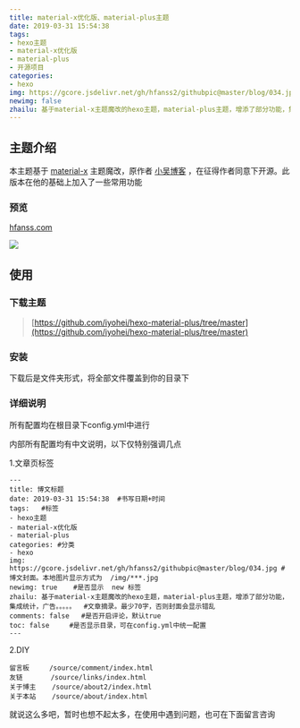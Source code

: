 ```yaml
---
title: material-x优化版、material-plus主题
date: 2019-03-31 15:54:38
tags: 
- hexo主题
- material-x优化版
- material-plus
- 开源项目
categories: 
- hexo
img: https://gcore.jsdelivr.net/gh/hfanss2/githubpic@master/blog/034.jpg
newimg: false
zhailu: 基于material-x主题魔改的hexo主题，material-plus主题，增添了部分功能，集成统计，广告。。。。。
---
```


## 主题介绍

本主题基于 [material-x](https://xaoxuu.com/wiki/material-x/) 主题魔改，原作者 [小吴博客](https://www.wushile.top/) ，在征得作者同意下开源。此版本在他的基础上加入了一些常用功能

### 预览

[hfanss.com](hfanss.com)

![](https://gcore.jsdelivr.net/gh/hfanss2/githubpic@master/blog/035.jpg)

## 使用

### 下载主题

> [https://github.com/iyohei/hexo-material-plus/tree/master](https://github.com/iyohei/hexo-material-plus/tree/master)

### 安装

下载后是文件夹形式，将全部文件覆盖到你的目录下

### 详细说明

所有配置均在根目录下config.yml中进行

内部所有配置均有中文说明，以下仅特别强调几点

1.文章页标签

```
---
title: 博文标题
date: 2019-03-31 15:54:38  #书写日期+时间
tags: 	#标签
- hexo主题
- material-x优化版
- material-plus
categories: #分类
- hexo
img: https://gcore.jsdelivr.net/gh/hfanss2/githubpic@master/blog/034.jpg #博文封面。本地图片显示方式为  /img/***.jpg 
newimg: true    #是否显示  new 标签
zhailu: 基于material-x主题魔改的hexo主题，material-plus主题，增添了部分功能，集成统计，广告。。。。。  #文章摘录。最少70字，否则封面会显示错乱
comments: false   #是否开启评论，默认true
toc: false     #是否显示目录，可在config.yml中统一配置
---
```

2.DIY

```
留言板		/source/comment/index.html
友链		 /source/links/index.html
关于博主	/source/about2/index.html
关于本站	/source/about/index.html
```

就说这么多吧，暂时也想不起太多，在使用中遇到问题，也可在下面留言咨询